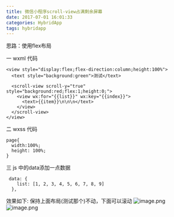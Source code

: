 ```yaml
---
title: 微信小程序scroll-view占满剩余屏幕
date: 2017-07-01 16:01:33
categories: HybridApp
tags: hybridapp
---
```


<meta name="referrer" content="no-referrer" />


思路：使用flex布局

一 wxml 代码
```
<view style="display:flex;flex-direction:column;height:100%">
  <text style="background:green">测试</text>

  <scroll-view scroll-y="true" style="background:red;flex:1;height:0;">
    <view wx:for="{{list}}" wx:key="{{index}}">
      <text>{{item}}\n\n\n</text>
    </view>
  </scroll-view>
</view>
```
二 wxss 代码
```
page{
  width:100%;
  height: 100%;
}
```

三 js 中的data添加一点数据
```
 data: {
    list: [1, 2, 3, 4, 5, 6, 7, 8, 9]
  },
```

效果如下:
保持上面布局(测试那个)不动，下面可以滚动
![image.png](https://upload-images.jianshu.io/upload_images/2803682-1cdbac9b73e72653.png?imageMogr2/auto-orient/strip%7CimageView2/2/w/1240)
![image.png](https://upload-images.jianshu.io/upload_images/2803682-6b747574be4b4a31.png?imageMogr2/auto-orient/strip%7CimageView2/2/w/1240)



